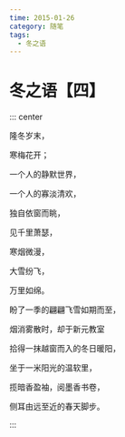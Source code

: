 ```yaml
---
time: 2015-01-26
category: 随笔
tags:
  - 冬之语
---
```


# 冬之语【四】

::: center

隆冬岁末，

寒梅花开；

一个人的静默世界，

一个人的寡淡清欢，

独自依窗而眺，

见千里萧瑟，

寒烟微漫，

大雪纷飞，

万里如绵。

盼了一季的翩翩飞雪如期而至，

烟消雾散时，却于新元教室

拾得一抹越窗而入的冬日暖阳，

坐于一米阳光的温软里，

揽暗香盈袖，阅墨香书卷，

侧耳由远至近的春天脚步。

:::
